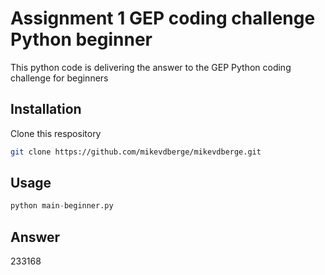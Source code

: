 # Assignment 1 GEP coding challenge Python beginner

This python code is delivering the answer to the GEP Python coding challenge for beginners

## Installation

Clone this respository

```bash
git clone https://github.com/mikevdberge/mikevdberge.git
```

## Usage

```python
python main-beginner.py 
```

## Answer

233168